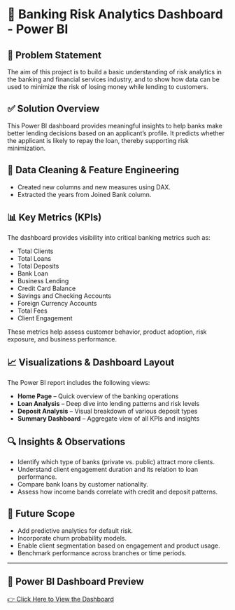 # 🏦 Banking Risk Analytics Dashboard - Power BI

## 📌 Problem Statement

The aim of this project is to build a basic understanding of risk analytics in the banking and financial services industry, and to show how data can be used to minimize the risk of losing money while lending to customers.

## ✅ Solution Overview

This Power BI dashboard provides meaningful insights to help banks make better lending decisions based on an applicant’s profile. It predicts whether the applicant is likely to repay the loan, thereby supporting risk minimization.

## 🧹 Data Cleaning & Feature Engineering

- Created new columns and new measures using DAX.
- Extracted the years from Joined Bank column.

## 📊 Key Metrics (KPIs)

The dashboard provides visibility into critical banking metrics such as:

- Total Clients  
- Total Loans  
- Total Deposits  
- Bank Loan  
- Business Lending  
- Credit Card Balance  
- Savings and Checking Accounts  
- Foreign Currency Accounts  
- Total Fees  
- Client Engagement  

These metrics help assess customer behavior, product adoption, risk exposure, and business performance.

## 📈 Visualizations & Dashboard Layout

The Power BI report includes the following views:

- **Home Page** – Quick overview of the banking operations  
- **Loan Analysis** – Deep dive into lending patterns and risk levels  
- **Deposit Analysis** – Visual breakdown of various deposit types  
- **Summary Dashboard** – Aggregate view of all KPIs and insights  

## 🔍 Insights & Observations

- Identify which type of banks (private vs. public) attract more clients.
- Understand client engagement duration and its relation to loan performance.
- Compare bank loans by customer nationality.
- Assess how income bands correlate with credit and deposit patterns.

## 🔮 Future Scope

- Add predictive analytics for default risk.
- Incorporate churn probability models.
- Enable client segmentation based on engagement and product usage.
- Benchmark performance across branches or time periods.

---

## 🔗 Power BI Dashboard Preview

[👉 Click Here to View the Dashboard](https://app.powerbi.com/links/YOUR-DASHBOARD-LINK-HERE)
